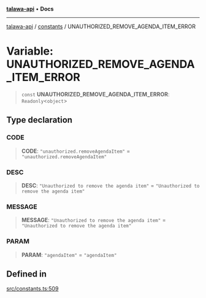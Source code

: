 [**talawa-api**](../../README.md) • **Docs**

***

[talawa-api](../../modules.md) / [constants](../README.md) / UNAUTHORIZED\_REMOVE\_AGENDA\_ITEM\_ERROR

# Variable: UNAUTHORIZED\_REMOVE\_AGENDA\_ITEM\_ERROR

> `const` **UNAUTHORIZED\_REMOVE\_AGENDA\_ITEM\_ERROR**: `Readonly`\<`object`\>

## Type declaration

### CODE

> **CODE**: `"unauthorized.removeAgendaItem"` = `"unauthorized.removeAgendaItem"`

### DESC

> **DESC**: `"Unauthorized to remove the agenda item"` = `"Unauthorized to remove the agenda item"`

### MESSAGE

> **MESSAGE**: `"Unauthorized to remove the agenda item"` = `"Unauthorized to remove the agenda item"`

### PARAM

> **PARAM**: `"agendaItem"` = `"agendaItem"`

## Defined in

[src/constants.ts:509](https://github.com/PalisadoesFoundation/talawa-api/blob/3bacbf38707ebd3e3e5f1bc5b4cc7aa3b2adc169/src/constants.ts#L509)
